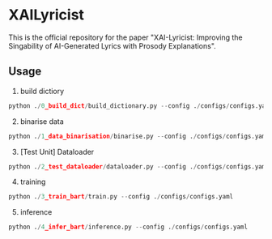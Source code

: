 # XAILyricist
This is the official repository for the paper "XAI-Lyricist: Improving the Singability of AI-Generated Lyrics with Prosody Explanations".

## Usage

1. build dictiory
```python
python ./0_build_dict/build_dictionary.py --config ./configs/configs.yaml
```

2. binarise data
```python
python ./1_data_binarisation/binarise.py --config ./configs/configs.yaml
```

3. [Test Unit] Dataloader
```python
python ./2_test_dataloader/dataloader.py --config ./configs/configs.yaml
```

4. training
```python
python ./3_train_bart/train.py --config ./configs/configs.yaml
```

5. inference
```python
python ./4_infer_bart/inference.py --config ./configs/configs.yaml
```